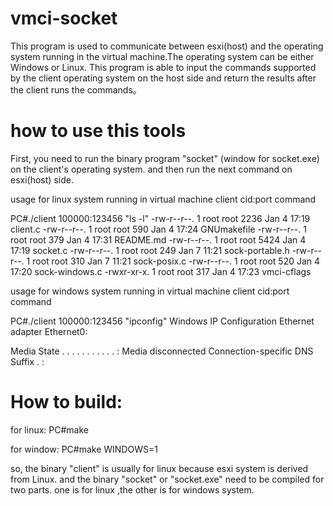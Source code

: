 # vmci-socket
This program is used to communicate between esxi(host) and the operating system running in the virtual machine.The operating system can be either Windows or Linux.
This program is able to input the commands supported by the client operating system on the host side and return the results after the client runs the commands。

# how to use this tools

First, you need to run the binary program "socket" (window for socket.exe) on the client's operating system. and then run the next command on esxi(host) side.

usage for linux system running in virtual machine
client cid:port command

PC#./client 100000:123456 "ls -l"
-rw-r--r--. 1 root root 2236 Jan  4 17:19 client.c
-rw-r--r--. 1 root root  590 Jan  4 17:24 GNUmakefile
-rw-r--r--. 1 root root  379 Jan  4 17:31 README.md
-rw-r--r--. 1 root root 5424 Jan  4 17:19 socket.c
-rw-r--r--. 1 root root  249 Jan  7 11:21 sock-portable.h
-rw-r--r--. 1 root root  310 Jan  7 11:21 sock-posix.c
-rw-r--r--. 1 root root  520 Jan  4 17:20 sock-windows.c
-rwxr-xr-x. 1 root root  317 Jan  4 17:23 vmci-cflags

usage for windows system running in virtual machine
client cid:port command

PC#./client 100000:123456 "ipconfig"
Windows IP Configuration
Ethernet adapter Ethernet0:

   Media State . . . . . . . . . . . : Media disconnected
   Connection-specific DNS Suffix  . : 
   
   
# How to build:
for linux:
PC#make

for window:
PC#make WINDOWS=1

so, the binary "client" is usually for linux because esxi system is derived from Linux.
and the binary "socket" or "socket.exe" need to be compiled for two parts. one is for linux ,the other is for windows system.
